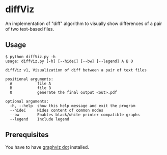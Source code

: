 # diffViz

An implementation of "diff" algorithm to visually show differences of a pair of two text-based files.

## Usage

```
$ python diffViz.py -h
usage: diffViz.py [-h] [--hideC] [--bw] [--legend] A B O

diffViz v1, Visualization of diff between a pair of text files

positional arguments:
  A           file A
  B           file B
  O           generate the final output <out>.pdf

optional arguments:
  -h, --help  show this help message and exit the program
  --hideC     Hides content of common nodes
  --bw        Enables black/white printer compatible graphs
  --legend    Include legend
```

## Prerequisites

You have to have [graphviz dot](https://www.graphviz.org/) installed.

